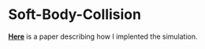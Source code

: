 # Soft-Body-Collision

**[Here](Soft_Body_Collision.pdf)** is a paper describing how I implented the simulation.
